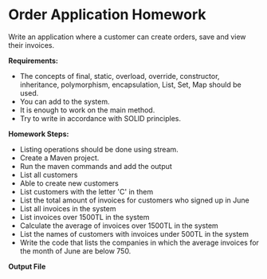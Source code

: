 # Order Application Homework

Write an application where a customer can create orders, save and view their invoices.

**Requirements:**

- The concepts of final, static, overload, override, constructor, inheritance, polymorphism, encapsulation, List, Set, Map should be used.
- You can add to the system.
- It is enough to work on the main method.
- Try to write in accordance with SOLID principles.

**Homework Steps:**

- Listing operations should be done using stream.
- Create a Maven project.
- Run the maven commands and add the output
- List all customers
- Able to create new customers
- List customers with the letter 'C' in them
- List the total amount of invoices for customers who signed up in June
- List all invoices in the system
- List invoices over 1500TL in the system
- Calculate the average of invoices over 1500TL in the system
- List the names of customers with invoices under 500TL in the system
- Write the code that lists the companies in which the average invoices for the month of June are below 750.

**Output File**




